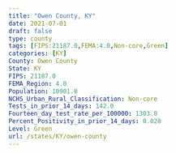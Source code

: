 ```yaml
---
title: "Owen County, KY"
date: 2021-07-01
draft: false
type: county
tags: [FIPS:21187.0,FEMA:4.0,Non-core,Green]
categories: [KY]
County: Owen County
State: KY
FIPS: 21187.0
FEMA_Region: 4.0
Population: 10901.0
NCHS_Urban_Rural_Classification: Non-core
Tests_in_prior_14_days: 142.0
Fourteen_day_test_rate_per_100000: 1303.0
Percent_Positivity_in_prior_14_days: 0.028
Level: Green
url: /states/KY/owen-county
---
```



